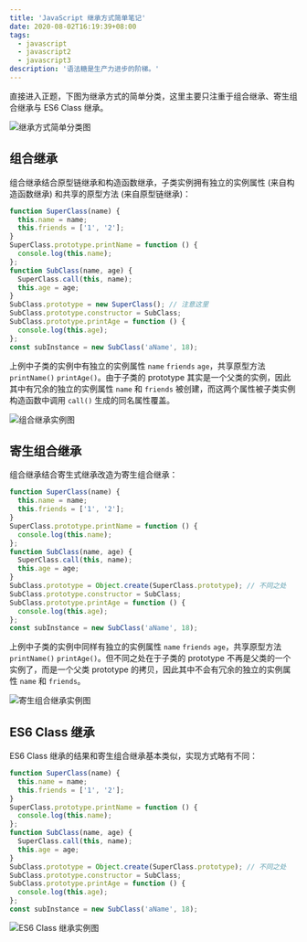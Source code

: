 ```yaml
---
title: 'JavaScript 继承方式简单笔记'
date: 2020-08-02T16:19:39+08:00
tags:
  - javascript
  - javascript2
  - javascript3
description: '语法糖是生产力进步的阶梯。'
---
```


直接进入正题，下图为继承方式的简单分类，这里主要只注重于组合继承、寄生组合继承与 ES6 Class 继承。

<!--more-->

![继承方式简单分类图](/img/js-extends-note/20200802162333.png)

## 组合继承

组合继承结合原型链继承和构造函数继承，子类实例拥有独立的实例属性 (来自构造函数继承) 和共享的原型方法 (来自原型链继承)：

```js
function SuperClass(name) {
  this.name = name;
  this.friends = ['1', '2'];
}
SuperClass.prototype.printName = function () {
  console.log(this.name);
};
function SubClass(name, age) {
  SuperClass.call(this, name);
  this.age = age;
}
SubClass.prototype = new SuperClass(); // 注意这里
SubClass.prototype.constructor = SubClass;
SubClass.prototype.printAge = function () {
  console.log(this.age);
};
const subInstance = new SubClass('aName', 18);
```

上例中子类的实例中有独立的实例属性 `name` `friends` `age`，共享原型方法 `printName()` `printAge()`。由于子类的 prototype 其实是一个父类的实例，因此其中有冗余的独立的实例属性 `name` 和 `friends` 被创建，而这两个属性被子类实例构造函数中调用 `call()` 生成的同名属性覆盖。

![组合继承实例图](/img/js-extends-note/20200802161333.png)

## 寄生组合继承

组合继承结合寄生式继承改造为寄生组合继承：

```js
function SuperClass(name) {
  this.name = name;
  this.friends = ['1', '2'];
}
SuperClass.prototype.printName = function () {
  console.log(this.name);
};
function SubClass(name, age) {
  SuperClass.call(this, name);
  this.age = age;
}
SubClass.prototype = Object.create(SuperClass.prototype); // 不同之处
SubClass.prototype.constructor = SubClass;
SubClass.prototype.printAge = function () {
  console.log(this.age);
};
const subInstance = new SubClass('aName', 18);
```

上例中子类的实例中同样有独立的实例属性 `name` `friends` `age`，共享原型方法 `printName()` `printAge()`。但不同之处在于子类的 prototype 不再是父类的一个实例了，而是一个父类 prototype 的拷贝，因此其中不会有冗余的独立的实例属性 `name` 和 `friends`。

![寄生组合继承实例图](/img/js-extends-note/20200802161414.png)

## ES6 Class 继承

ES6 Class 继承的结果和寄生组合继承基本类似，实现方式略有不同：

```js
function SuperClass(name) {
  this.name = name;
  this.friends = ['1', '2'];
}
SuperClass.prototype.printName = function () {
  console.log(this.name);
};
function SubClass(name, age) {
  SuperClass.call(this, name);
  this.age = age;
}
SubClass.prototype = Object.create(SuperClass.prototype); // 不同之处
SubClass.prototype.constructor = SubClass;
SubClass.prototype.printAge = function () {
  console.log(this.age);
};
const subInstance = new SubClass('aName', 18);
```

![ES6 Class 继承实例图](/img/js-extends-note/20200802161702.png)
